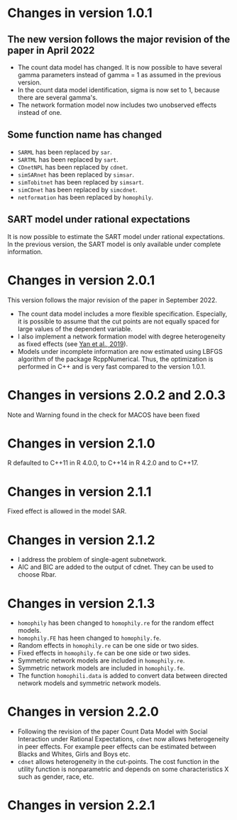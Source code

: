 # Changes in version 1.0.1
## The new version follows the major revision of the paper in April 2022
- The count data model has changed. It is now possible to have several gamma parameters instead of gamma = 1 as assumed in the previous version.
- In the count data model identification, sigma is now set to 1, because there are several gamma's.
- The network formation model now includes two unobserved effects instead of one.

## Some function name has changed
- `SARML` has been replaced by `sar`.
- `SARTML` has been replaced by `sart`.
- `CDnetNPL` has been replaced by `cdnet`.
- `simSARnet` has been replaced by `simsar`.
- `simTobitnet` has been replaced by `simsart`.
- `simCDnet` has been replaced by `simcdnet`.
- `netformation` has been replaced by `homophily`.

## SART model under rational expectations
It is now possible to estimate the SART model under rational expectations. In the previous version, the SART model is only available under complete information.

# Changes in version 2.0.1
This version follows the major revision of the paper in September 2022. 
- The count data model includes a more flexible specification. Especially, it is possible to assume that the cut points are not equally spaced for large values of the dependent variable. 
- I also implement a network formation model with degree heterogeneity as fixed effects (see [Yan et al., 2019](https://doi.org/10.1080/01621459.2018.1448829)).
- Models under incomplete information are now estimated using LBFGS algorithm of the package RcppNumerical. Thus, the optimization is performed in C++ and is very fast compared to the version 1.0.1.

# Changes in versions 2.0.2 and 2.0.3
Note and Warning found in the check for MACOS have been fixed

# Changes in version 2.1.0
R defaulted to C++11 in R 4.0.0, to C++14 in R 4.2.0 and to C++17.

# Changes in version 2.1.1
Fixed effect is allowed in the model SAR.

# Changes in version 2.1.2
- I address the problem of single-agent subnetwork.
- AIC and BIC are added to the output of cdnet. They can be used to choose Rbar.

# Changes in version 2.1.3
- `homophily` has been changed to `homophily.re` for the random effect models.
- `homophily.FE` has heen changed to `homophily.fe`.
- Random effects in `homophily.re` can be one side or two sides. 
- Fixed effects in `homophily.fe` can be one side or two sides.
- Symmetric network models are included in `homophily.re`.
- Symmetric network models are included in `homophily.fe`.
- The function `homophili.data` is added to convert data between directed network models and symmetric network models.

# Changes in version 2.2.0
- Following the revision of the paper Count Data Model with Social Interaction under Rational Expectations, `cdnet` now allows heterogeneity in peer effects. For example peer effects can be estimated between Blacks and Whites, Girls and Boys etc.
- `cdnet` allows heterogeneity in the cut-points. The cost function in the utility function is nonparametric and depends on some characteristics X such as gender, race, etc.

# Changes in version 2.2.1
